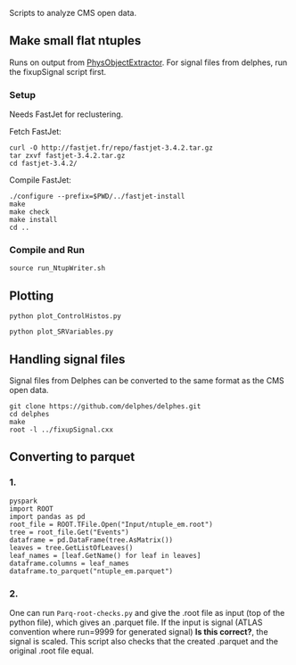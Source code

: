 Scripts to analyze CMS open data. 

## Make small flat ntuples
Runs on output from [PhysObjectExtractor](https://github.com/cms-opendata-analyses/PhysObjectExtractorTool/tree/master/PhysObjectExtractor). For signal files from delphes, run the fixupSignal script first.

### Setup

Needs FastJet for reclustering.

Fetch FastJet:
```
curl -O http://fastjet.fr/repo/fastjet-3.4.2.tar.gz 
tar zxvf fastjet-3.4.2.tar.gz
cd fastjet-3.4.2/
```

Compile FastJet:
```
./configure --prefix=$PWD/../fastjet-install
make 
make check
make install
cd ..
```

### Compile and Run
```
source run_NtupWriter.sh
```

## Plotting
```
python plot_ControlHistos.py
```
```
python plot_SRVariables.py
```

## Handling signal files 
Signal files from Delphes can be converted to the same format as the CMS open data.

```
git clone https://github.com/delphes/delphes.git
cd delphes
make
root -l ../fixupSignal.cxx
```

## Converting to parquet
### 1.
```
pyspark
import ROOT
import pandas as pd
root_file = ROOT.TFile.Open("Input/ntuple_em.root")
tree = root_file.Get("Events")
dataframe = pd.DataFrame(tree.AsMatrix())
leaves = tree.GetListOfLeaves()
leaf_names = [leaf.GetName() for leaf in leaves]
dataframe.columns = leaf_names
dataframe.to_parquet("ntuple_em.parquet")
```

### 2. 
One can run ```Parq-root-checks.py``` and give the .root file as input (top of the python file), which gives an .parquet file. If the input is signal (ATLAS convention where run=9999 for generated signal) **Is this correct?**, the signal is scaled. This script also checks that the created .parquet and the original .root file equal. 

